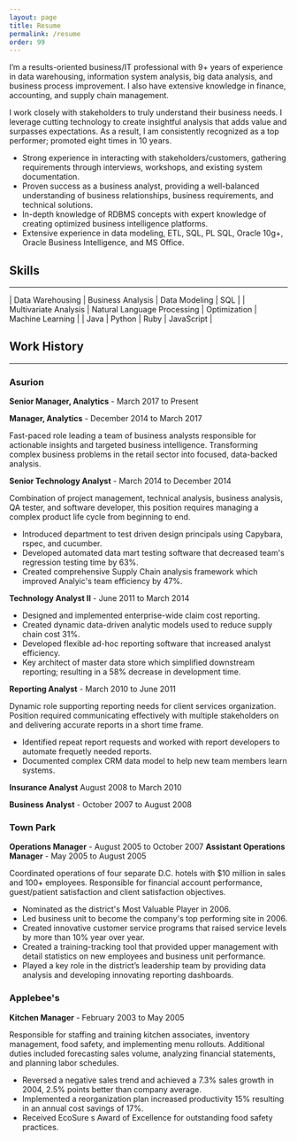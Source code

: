 ```yaml
---
layout: page
title: Resume
permalink: /resume
order: 99
---
```


I’m a results-oriented business/IT professional with 9+ years of experience in data warehousing, information system analysis, big data analysis, and business process improvement. I also have extensive knowledge in finance, accounting, and supply chain management. 

I work closely with stakeholders to truly understand their business needs. I leverage cutting technology to create insightful analysis that adds value and surpasses expectations. As a result, I am consistently recognized as a top performer; promoted eight times in 10 years.

* Strong experience in interacting with stakeholders/customers, gathering requirements through interviews, workshops, and existing system documentation.
* Proven success as a business analyst, providing a well-balanced understanding of business relationships, business requirements, and technical solutions. 
* In-depth knowledge of RDBMS concepts with expert knowledge of creating optimized business intelligence platforms.
* Extensive experience in data modeling, ETL, SQL, PL SQL, Oracle 10g+, Oracle Business Intelligence, and MS Office.


Skills
------
---

| Data Warehousing | Business Analysis | Data Modeling | SQL |
| Multivariate Analysis | Natural Language Processing | Optimization | Machine Learning |
| Java | Python | Ruby | JavaScript |


Work History
------------
---

### Asurion
**Senior Manager, Analytics** -
March 2017 to Present

**Manager, Analytics** - 
December 2014 to March 2017

Fast-paced role leading a team of business analysts responsible for actionable insights and targeted business intelligence. Transforming complex business problems in the retail sector into focused, data-backed analysis. 


**Senior Technology Analyst** -
March 2014 to December 2014

Combination of project management, technical analysis, business analysis, QA tester, and software developer, this position requires managing a complex product life cycle from beginning to end.

* Introduced department to test driven design principals using Capybara, rspec, and cucumber.
* Developed automated data mart testing software that decreased team's regression testing time by 63%.
* Created comprehensive Supply Chain analysis framework which improved Analyic's team efficiency by 47%.


**Technology Analyst II** -
June 2011 to March 2014

* Designed and implemented enterprise-wide claim cost reporting.
* Created dynamic data-driven analytic models used to reduce supply chain cost 31%.
* Developed flexible ad-hoc reporting software that increased analyst efficiency.
* Key architect of master data store which simplified downstream reporting; resulting in a 58% decrease in development time.


**Reporting Analyst** -
March 2010 to June 2011

Dynamic role supporting reporting needs for client services organization. Position required communicating effectively with multiple stakeholders on and delivering accurate reports in a short time frame.

* Identified repeat report requests and worked with report developers to automate frequetly needed reports.
* Documented complex CRM data model to help new team members learn systems.


**Insurance Analyst**
August 2008 to March 2010

**Business Analyst** -
October 2007 to August 2008

### Town Park
**Operations Manager** - 
August 2005 to October 2007
**Assistant Operations Manager** -
May 2005 to August 2005

Coordinated operations of four separate D.C. hotels with $10 million in sales and 100+ employees. Responsible for financial account performance, guest/patient satisfaction and client satisfaction objectives. 

* Nominated as the district's Most Valuable Player in 2006.
* Led business unit to become the company's top performing site in 2006.
* Created innovative customer service programs that raised service levels by more than 10% year over year.
* Created a training-tracking tool that provided upper management with detail statistics on new employees and business unit performance.
* Played a key role in the district’s leadership team by providing data analysis and developing innovating reporting dashboards.


### Applebee's
**Kitchen Manager** - 
February 2003 to May 2005

Responsible for staffing and training kitchen associates, inventory management, food safety, and implementing menu rollouts. Additional duties included forecasting sales volume, analyzing financial statements, and planning labor schedules.

* Reversed a negative sales trend and achieved a 7.3% sales growth in 2004, 2.5% points better than company average.
* Implemented a reorganization plan increased productivity 15% resulting in an annual cost savings of 17%.
* Received EcoSure s Award of Excellence for outstanding food safety practices.


